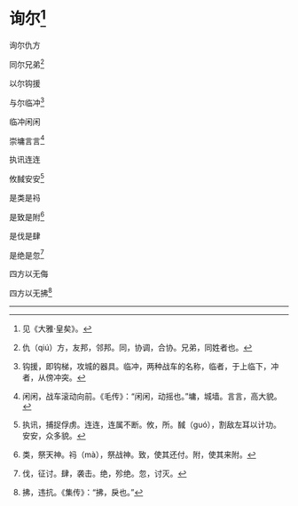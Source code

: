    

# 询尔[^1]

询尔仇方

同尔兄弟[^2]

以尔钩援

与尔临冲[^3]

临冲闲闲

崇墉言言[^4]

执讯连连

攸馘安安[^5]

是类是祃

是致是附[^6]

是伐是肆

是绝是忽[^7]

四方以无侮

四方以无拂[^8]

* * *

[^1]: 见《大雅·皇矣》。
[^2]: 仇（qiú）方，友邦，邻邦。同，协调，合协。兄弟，同姓者也。
[^3]: 钩援，即钩梯，攻城的器具。临冲，两种战车的名称，临者，于上临下，冲者，从傍冲突。
[^4]: 闲闲，战车滚动向前。《毛传》：“闲闲，动摇也。”墉，城墙。言言，高大貌。
[^5]: 执讯，捕捉俘虏。连连，连属不断。攸，所。馘（guó），割敌左耳以计功。安安，众多貌。
[^6]: 类，祭天神。祃（mà），祭战神。致，使其还付。附，使其来附。
[^7]: 伐，征讨。肆，袭击。绝，殄绝。忽，讨灭。
[^8]: 拂，违抗。《集传》：“拂，戾也。”